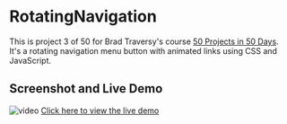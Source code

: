 # RotatingNavigation

This is project 3 of 50 for Brad Traversy's course [50 Projects in 50 Days](https://50projects50days.com/). It's a rotating navigation menu button with animated links using CSS and JavaScript.

## Screenshot and Live Demo

![video](./Screen_Recording.gif)
[Click here to view the live demo](https://sianidan.github.io/Rotating-Navigation/)
